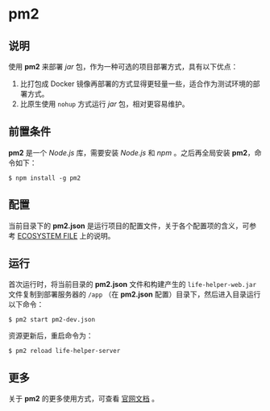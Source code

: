 # pm2

## 说明

使用 **pm2** 来部署 *jar* 包，作为一种可选的项目部署方式，具有以下优点：

1. 比打包成 Docker 镜像再部署的方式显得更轻量一些，适合作为测试环境的部署方式。
2. 比原生使用 `nohup` 方式运行 *jar* 包，相对更容易维护。

## 前置条件

**pm2** 是一个 *Node.js* 库，需要安装 *Node.js* 和 *npm* 。之后再全局安装 **pm2**，命令如下：

```shell
$ npm install -g pm2
```

## 配置

当前目录下的 **pm2.json** 是运行项目的配置文件，关于各个配置项的含义，可参考 [ECOSYSTEM FILE](https://pm2.keymetrics.io/docs/usage/application-declaration/) 上的说明。

## 运行

首次运行时，将当前目录的 **pm2.json** 文件和构建产生的 `life-helper-web.jar` 文件复制到部署服务器的 `/app` （在 **pm2.json** 配置）目录下，然后进入目录运行以下命令：

```shell
$ pm2 start pm2-dev.json
```

资源更新后，重启命令为：

```shell
$ pm2 reload life-helper-server
```

## 更多

关于 **pm2** 的更多使用方式，可查看 [官网文档](https://pm2.keymetrics.io/docs/usage/quick-start/) 。
